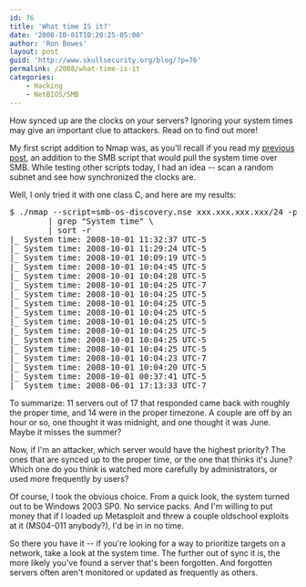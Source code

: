 ```yaml
---
id: 76
title: 'What time IS it?'
date: '2008-10-01T10:20:25-05:00'
author: 'Ron Bowes'
layout: post
guid: 'http://www.skullsecurity.org/blog/?p=76'
permalink: /2008/what-time-is-it
categories:
    - Hacking
    - NetBIOS/SMB
---
```


How synced up are the clocks on your servers? Ignoring your system times may give an important clue to attackers. Read on to find out more!
<!--more-->
My first script addition to Nmap was, as you'll recall if you read my <a href='http://www.skullsecurity.org/blog/?p=64'>previous post</a>, an addition to the SMB script that would pull the system time over SMB. While testing other scripts today, I had an idea -- scan a random subnet and see how synchronized the clocks are. 

Well, I only tried it with one class C, and here are my results:

<pre>$ ./nmap --script=smb-os-discovery.nse xxx.xxx.xxx.xxx/24 -p 139,445 \
        | grep "System time" \
        | sort -r
|_ System time: 2008-10-01 11:32:37 UTC-5
|_ System time: 2008-10-01 11:29:24 UTC-5
|_ System time: 2008-10-01 10:09:19 UTC-5
|_ System time: 2008-10-01 10:04:45 UTC-5
|_ System time: 2008-10-01 10:04:28 UTC-5
|_ System time: 2008-10-01 10:04:25 UTC-7
|_ System time: 2008-10-01 10:04:25 UTC-5
|_ System time: 2008-10-01 10:04:25 UTC-5
|_ System time: 2008-10-01 10:04:25 UTC-5
|_ System time: 2008-10-01 10:04:25 UTC-5
|_ System time: 2008-10-01 10:04:25 UTC-5
|_ System time: 2008-10-01 10:04:25 UTC-5
|_ System time: 2008-10-01 10:04:25 UTC-5
|_ System time: 2008-10-01 10:04:23 UTC-7
|_ System time: 2008-10-01 10:04:20 UTC-5
|_ System time: 2008-10-01 00:37:41 UTC-5
|_ System time: 2008-06-01 17:13:33 UTC-7
</pre>

To summarize: 11 servers out of 17 that responded came back with roughly the proper time, and 14 were in the proper timezone. A couple are off by an hour or so, one thought it was midnight, and one thought it was June. Maybe it misses the summer? 

Now, if I'm an attacker, which server would have the highest priority? The ones that are synced up to the proper time, or the one that thinks it's June? Which one do you think is watched more carefully by administrators, or used more frequently by users?

Of course, I took the obvious choice. From a quick look, the system turned out to be Windows 2003 SP0. No service packs. And I'm willing to put money that if I loaded up Metasploit and threw a couple oldschool exploits at it (MS04-011 anybody?), I'd be in in no time.

So there you have it -- if you're looking for a way to prioritize targets on a network, take a look at the system time. The further out of sync it is, the more likely you've found a server that's been forgotten. And forgotten servers often aren't monitored or updated as frequently as others. 
